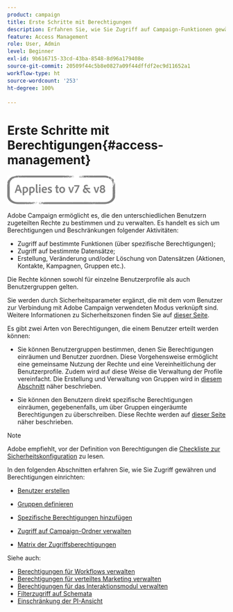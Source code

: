```yaml
---
product: campaign
title: Erste Schritte mit Berechtigungen
description: Erfahren Sie, wie Sie Zugriff auf Campaign-Funktionen gewähren.
feature: Access Management
role: User, Admin
level: Beginner
exl-id: 9b616715-33cd-43ba-8548-8d96a179408e
source-git-commit: 20509f44c5b8e0827a09f44dffdf2ec9d11652a1
workflow-type: ht
source-wordcount: '253'
ht-degree: 100%

---
```


# Erste Schritte mit Berechtigungen{#access-management}

![](../../assets/common.svg)

Adobe Campaign ermöglicht es, die den unterschiedlichen Benutzern zugeteilten Rechte zu bestimmen und zu verwalten. Es handelt es sich um Berechtigungen und Beschränkungen folgender Aktivitäten:

* Zugriff auf bestimmte Funktionen (über spezifische Berechtigungen);
* Zugriff auf bestimmte Datensätze;
* Erstellung, Veränderung und/oder Löschung von Datensätzen (Aktionen, Kontakte, Kampagnen, Gruppen etc.).

Die Rechte können sowohl für einzelne Benutzerprofile als auch Benutzergruppen gelten.

Sie werden durch Sicherheitsparameter ergänzt, die mit dem vom Benutzer zur Verbindung mit Adobe Campaign verwendeten Modus verknüpft sind. Weitere Informationen zu Sicherheitszonen finden Sie auf [dieser Seite](../../installation/using/security-zones.md).

Es gibt zwei Arten von Berechtigungen, die einem Benutzer erteilt werden können:

* Sie können Benutzergruppen bestimmen, denen Sie Berechtigungen einräumen und Benutzer zuordnen. Diese Vorgehensweise ermöglicht eine gemeinsame Nutzung der Rechte und eine Vereinheitlichung der Benutzerprofile. Zudem wird auf diese Weise die Verwaltung der Profile vereinfacht. Die Erstellung und Verwaltung von Gruppen wird in [diesem Abschnitt](access-management-groups.md) näher beschrieben.

* Sie können den Benutzern direkt spezifische Berechtigungen einräumen, gegebenenfalls, um über Gruppen eingeräumte Berechtigungen zu überschreiben. Diese Rechte werden auf [dieser Seite](access-management-named-rights.md) näher beschrieben.

>[!NOTE]
>
>Adobe empfiehlt, vor der Definition von Berechtigungen die [Checkliste zur Sicherheitskonfiguration](https://helpx.adobe.com/de/campaign/kb/acc-security.html) zu lesen.

In den folgenden Abschnitten erfahren Sie, wie Sie Zugriff gewähren und Berechtigungen einrichten:

* [Benutzer erstellen](access-management-operators.md)

* [Gruppen definieren](access-management-groups.md)

* [Spezifische Berechtigungen hinzufügen](access-management-named-rights.md)

* [Zugriff auf Campaign-Ordner verwalten](access-management-folders.md)

* [Matrix der Zugriffsberechtigungen](access-management-named-rights.md#access-rights-matrix)


Siehe auch:

* [Berechtigungen für Workflows verwalten](../../workflow/using/managing-rights.md)
* [Berechtigungen für verteiltes Marketing verwalten](../../distributed/using/about-distributed-marketing.md#operators-and-entities)
* [Berechtigungen für das Interaktionsmodul verwalten](../../interaction/using/operator-profiles.md)
* [Filterzugriff auf Schemata](../../configuration/using/filtering-schemas.md)
* [Einschränkung der PI-Ansicht](../../configuration/using/restricting-pii-view.md)
